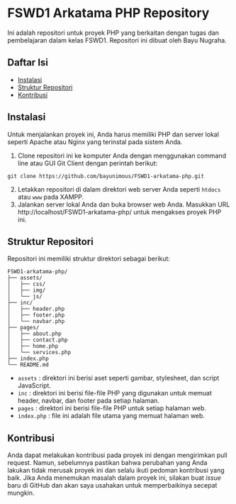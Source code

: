 # FSWD1 Arkatama PHP Repository

Ini adalah repositori untuk proyek PHP yang berkaitan dengan tugas dan pembelajaran dalam kelas FSWD1. Repositori ini dibuat oleh Bayu Nugraha.

## Daftar Isi

- [Instalasi](#instalasi)
- [Struktur Repositori](#struktur-repositori)
- [Kontribusi](#kontribusi)

## Instalasi

Untuk menjalankan proyek ini, Anda harus memiliki PHP dan server lokal seperti Apache atau Nginx yang terinstal pada sistem Anda.

1. Clone repositori ini ke komputer Anda dengan menggunakan command line atau GUI Git Client dengan perintah berikut:

```
git clone https://github.com/bayunimous/FSWD1-arkatama-php.git
```

2. Letakkan repositori di dalam direktori web server Anda seperti `htdocs` atau `www` pada XAMPP.
3. Jalankan server lokal Anda dan buka browser web Anda. Masukkan URL http://localhost/FSWD1-arkatama-php/ untuk mengakses proyek PHP ini.

## Struktur Repositori

Repositori ini memiliki struktur direktori sebagai berikut:

```
FSWD1-arkatama-php/
├── assets/
│   ├── css/
│   ├── img/
│   └── js/
├── inc/
│   ├── header.php
│   ├── footer.php
│   └── navbar.php
├── pages/
│   ├── about.php
│   ├── contact.php
│   ├── home.php
│   └── services.php
├── index.php
└── README.md
```

- `assets` : direktori ini berisi aset seperti gambar, stylesheet, dan script JavaScript.
- `inc` : direktori ini berisi file-file PHP yang digunakan untuk memuat header, navbar, dan footer pada setiap halaman.
- `pages` : direktori ini berisi file-file PHP untuk setiap halaman web.
- `index.php` : file ini adalah file utama yang memuat halaman web.

## Kontribusi

Anda dapat melakukan kontribusi pada proyek ini dengan mengirimkan pull request. Namun, sebelumnya pastikan bahwa perubahan yang Anda lakukan tidak merusak proyek ini dan selalu ikuti pedoman kontribusi yang baik. Jika Anda menemukan masalah dalam proyek ini, silakan buat _issue_ baru di GitHub dan akan saya usahakan untuk memperbaikinya secepat mungkin.
